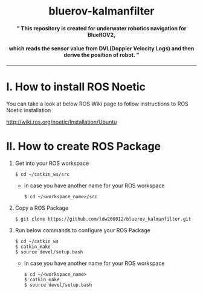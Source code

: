 # <div align=center>bluerov-kalmanfilter</div>
#### <div align=center>" This repository is created for underwater robotics navigation for BlueROV2, </div>
#### <div align=center>which reads the sensor value from DVL(Doppler Velocity Logs) and then derive the position of robot. "</div>
***

# I. How to install ROS Noetic
You can take a look at below ROS Wiki page to follow instructions to ROS Noetic installation

http://wiki.ros.org/noetic/Installation/Ubuntu

# II. How to create ROS Package
1. Get into your ROS workspace

       $ cd ~/catkin_ws/src
  
   - in case you have another name for your ROS workspace

         $ cd ~/<workspace_name>/src

2. Copy a ROS Package

       $ git clone https://github.com/ldw200012/bluerov_kalmanfilter.git


3. Run below commands to configure your ROS Package

       $ cd ~/catkin_ws
       $ catkin_make
       $ source devel/setup.bash
  
   - in case you have another name for your ROS workspace

         $ cd ~/<workspace_name>
         $ catkin_make
         $ source devel/setup.bash


